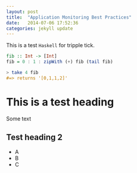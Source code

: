 ```yaml
---
layout: post
title:  "Application Monitoring Best Practices"
date:   2014-07-06 17:52:36
categories: jekyll update
---
```


This is a test `Haskell` for tripple tick.

```haskell
fib :: Int -> [Int]
fib = 0 : 1 : zipWith (+) fib (tail fib)

> take 4 fib
#=> returns '[0,1,1,2]'
```

# This is a test heading

Some text

## Test heading 2

* A
* B
* C


